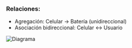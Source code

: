 

### Relaciones:

- Agregación: Celular → Batería (unidireccional)
- Asociación bidireccional: Celular ↔ Usuario


![Diagrama](diagrama.png)

